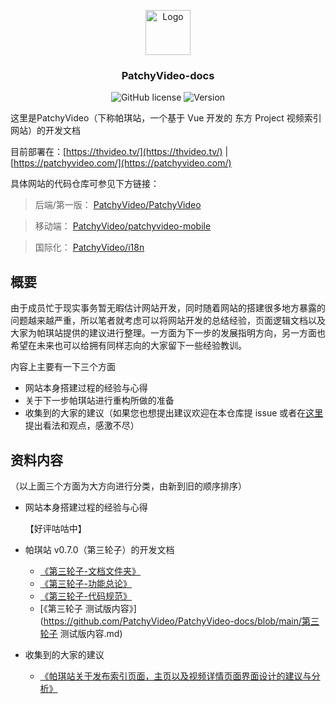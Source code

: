 <p align="center">
  <img src="https://raw.githubusercontent.com/PatchyVideo/patchyvideo-vue/master/public/favicon.png" alt="Logo" width="72" height="72">
</p>
<h3 align="center">PatchyVideo-docs</h3>

<p align="center">
<img alt="GitHub license" src="https://img.shields.io/github/license/PatchyVideo/PatchyVideo-docs">
<img alt="Version" src="https://img.shields.io/badge/version-v0.1.0-blue">
</p>
这里是PatchyVideo（下称帕琪站，一个基于 Vue 开发的 东方 Project 视频索引网站）的开发文档

目前部署在：[https://thvideo.tv/](https://thvideo.tv/) | [https://patchyvideo.com/](https://patchyvideo.com/)

具体网站的代码仓库可参见下方链接：

> 后端/第一版： [PatchyVideo/PatchyVideo](https://github.com/PatchyVideo/PatchyVideo)

> 移动端： [PatchyVideo/patchyvideo-mobile](https://github.com/PatchyVideo/patchyvideo-mobile)

> 国际化： [PatchyVideo/i18n](https://github.com/PatchyVideo/i18n)

## 概要

由于成员忙于现实事务暂无暇估计网站开发，同时随着网站的搭建很多地方暴露的问题越来越严重，所以笔者就考虑可以将网站开发的总结经验，页面逻辑文档以及大家为帕琪站提供的建议进行整理。一方面为下一步的发展指明方向，另一方面也希望在未来也可以给拥有同样志向的大家留下一些经验教训。

内容上主要有一下三个方面

- 网站本身搭建过程的经验与心得
- 关于下一步帕琪站进行重构所做的准备
- 收集到的大家的建议（如果您也想提出建议欢迎在本仓库提 issue 或者在[这里](https://patchyvideo.com/#/forum/5e8fce11beb63ebb98f8b50c)提出看法和观点，感激不尽）

## 资料内容

（以上面三个方面为大方向进行分类，由新到旧的顺序排序）

- 网站本身搭建过程的经验与心得

   【好评咕咕中】

- 帕琪站 v0.7.0（第三轮子）的开发文档

   - [《第三轮子-文档文件夹》](https://github.com/PatchyVideo/PatchyVideo-docs/tree/main/第三轮子相关)
   - [《第三轮子-功能总论》](https://github.com/PatchyVideo/PatchyVideo-docs/blob/main/第三轮子相关/第三轮子-功能划分.md)
   - [《第三轮子-代码规范》](https://github.com/PatchyVideo/PatchyVideo-docs/blob/main/第三轮子相关/第三轮子-代码规范.md)
   - [《第三轮子 测试版内容》](https://github.com/PatchyVideo/PatchyVideo-docs/blob/main/第三轮子 测试版内容.md)

- 收集到的大家的建议

  - [《帕琪站关于发布索引页面，主页以及视频详情页面界面设计的建议与分析》](https://github.com/PatchyVideo/PatchyVideo-docs/blob/main/%E6%9C%80%E8%BF%91%E7%9A%84%E5%BB%BA%E8%AE%AE.md)

